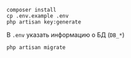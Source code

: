 ```shell
composer install
cp .env.example .env
php artisan key:generate
```

В `.env` указать информацию о БД (`DB_*`)

```shell
php artisan migrate
```
